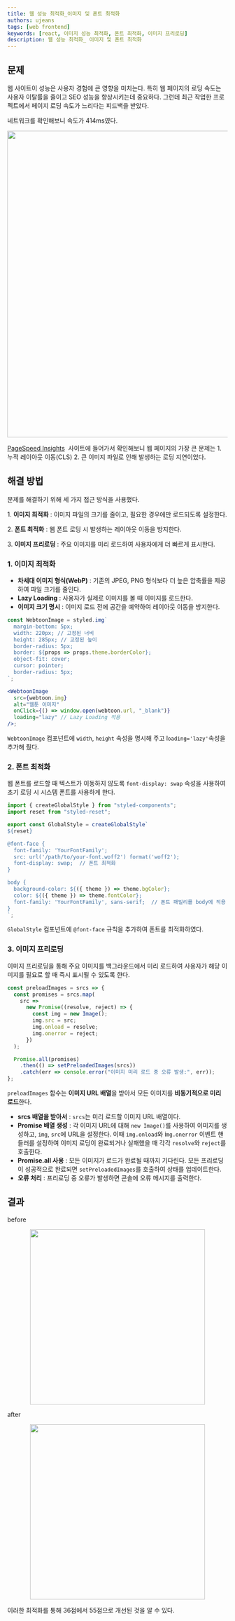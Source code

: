 ```yaml
---
title: 웹 성능 최적화_이미지 및 폰트 최적화
authors: ujeans
tags: [web frontend]
keywords: [react, 이미지 성능 최적화, 폰트 최적화, 이미지 프리로딩]
description: 웹 성능 최적화_ 이미지 및 폰트 최적화
---
```


## 문제

웹 사이트이 성능은 사용자 경험에 큰 영향을 미치는다. 특히 웹 페이지의 로딩 속도는 사용자 이탈률을 줄이고 SEO 성능을 향상시키는데 중요하다. 그런데 최근 작업한 프로젝트에서 페이지 로딩 속도가 느리다는 피드백을 받았다.

네트워크를 확인해보니 속도가 414ms였다.

<p align="center">
 <img src="https://github.com/user-attachments/assets/8dd29e8d-2df6-43d2-85bf-3fd12574de2e" width="700" />
</p>

[PageSpeed Insights](https://pagespeed.web.dev/)  사이트에 들어가서 확인해보니 웹 페이지의 가장 큰 문제는 1. 누적 레이아웃 이동(CLS) 2. 큰 이미지 파일로 인해 발생하는 로딩 지연이었다.

## 해결 방법

문제를 해결하기 위해 세 가지 접근 방식을 사용했다.

1. **이미지 최적화** : 이미지 파일의 크기를 줄이고, 필요한 경우에만 로드되도록 설정한다.

2. **폰트 최적화** : 웹 폰트 로딩 시 발생하는 레이아웃 이동을 방지한다.

3. **이미지 프리로딩** : 주요 이미지를 미리 로드하여 사용자에게 더 빠르게 표시한다.

### 1. 이미지 최적화

- **차세대 이미지 형식(WebP)** : 기존의 JPEG, PNG 형식보다 더 높은 압축률을 제공하여 파일 크기를 줄인다.
- **Lazy Loading** : 사용자가 실제로 이미지를 볼 때 이미지를 로드한다.
- **이미지 크기 명시** : 이미지 로드 전에 공간을 예약하여 레이아웃 이동을 방지한다.

```jsx
const WebtoonImage = styled.img`
  margin-bottom: 5px;
  width: 220px; // 고정된 너비
  height: 285px; // 고정된 높이
  border-radius: 5px;
  border: ${props => props.theme.borderColor};
  object-fit: cover;
  cursor: pointer;
  border-radius: 5px;
`;

<WebtoonImage
  src={webtoon.img}
  alt="웹툰 이미지"
  onClick={() => window.open(webtoon.url, "_blank")}
  loading="lazy" // Lazy Loading 적용
/>;
```

`WebtoonImage` 컴포넌트에 `width`, `height` 속성을 명시해 주고 l`oading='lazy'`속성을 추가해 줬다.

### 2. 폰트 최적화

웹 폰트를 로드할 때 텍스트가 이동하지 않도록 `font-display: swap` 속성을 사용하여 초기 로딩 시 시스템 폰트를 사용하게 한다.

```jsx
import { createGlobalStyle } from "styled-components";
import reset from "styled-reset";

export const GlobalStyle = createGlobalStyle`
${reset}

@font-face {
  font-family: 'YourFontFamily';
  src: url('/path/to/your-font.woff2') format('woff2');
  font-display: swap;  // 폰트 최적화
}

body {
  background-color: ${({ theme }) => theme.bgColor};
  color: ${({ theme }) => theme.fontColor};
  font-family: 'YourFontFamily', sans-serif;  // 폰트 패밀리를 body에 적용
}
`;
```

`GlobalStyle` 컴포넌트에 `@font-face` 규칙을 추가하여 폰트를 최적화하였다.

### 3. 이미지 프리로딩

이미지 프리로딩을 통해 주요 이미지를 백그라운드에서 미리 로드하여 사용자가 해당 이미지를 필요로 할 때 즉시 표시될 수 있도록 한다.

```jsx
const preloadImages = srcs => {
  const promises = srcs.map(
    src =>
      new Promise((resolve, reject) => {
        const img = new Image();
        img.src = src;
        img.onload = resolve;
        img.onerror = reject;
      })
  );

  Promise.all(promises)
    .then(() => setPreloadedImages(srcs))
    .catch(err => console.error("이미지 미리 로드 중 오류 발생:", err));
};
```

`preloadImages` 함수는 **이미지 URL 배열**을 받아서 모든 이미지를 **비동기적으로 미리 로드**한다.

- **srcs 배열을 받아서** : `srcs`는 미리 로드할 이미지 URL 배열이다.
- **Promise 배열 생성** : 각 이미지 URL에 대해 `new Image()`를 사용하여 이미지를 생성하고, `img`, `src`에 URL을 설정한다. 이때 `img.onload`와 i`mg.onerror` 이벤트 핸들러를 설정하여 이미지 로딩이 완료되거나 실패했을 때 각각 `resolve`와 `reject`를 호출한다.
- **Promise.all 사용** : 모든 이미지가 로드가 완료될 때까지 기다린다. 모든 프리로딩이 성공적으로 완료되면 `setPreloadedImages`를 호출하여 상태를 업데이트한다.
- **오류 처리** : 프리로딩 중 오류가 발생하면 콘솔에 오류 메시지를 출력한다.

## 결과

before

<p align="center">
 <img src="https://github.com/user-attachments/assets/91dac989-a0dd-4aae-b599-e4a3a7fc7f43" width="400" />
</p>

after

<p align="center">
 <img src="https://github.com/user-attachments/assets/d9d0a2d0-a7b5-459c-b54e-d947bbde7a58" width="400" />
</p>

이러한 최적화를 통해 36점에서 55점으로 개선된 것을 알 수 있다.
